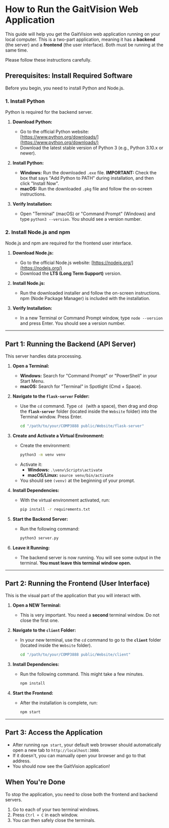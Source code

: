 # How to Run the GaitVision Web Application

This guide will help you get the GaitVision web application running on your local computer. This is a two-part application, meaning it has a **backend** (the server) and a **frontend** (the user interface). Both must be running at the same time.

Please follow these instructions carefully.

## Prerequisites: Install Required Software

Before you begin, you need to install Python and Node.js.

### 1. Install Python

Python is required for the backend server.

1.  **Download Python:**
    *   Go to the official Python website: [https://www.python.org/downloads/](https://www.python.org/downloads/)
    *   Download the latest stable version of Python 3 (e.g., Python 3.10.x or newer).

2.  **Install Python:**
    *   **Windows:** Run the downloaded `.exe` file. **IMPORTANT:** Check the box that says "Add Python to PATH" during installation, and then click "Install Now".
    *   **macOS:** Run the downloaded `.pkg` file and follow the on-screen instructions.

3.  **Verify Installation:**
    *   Open "Terminal" (macOS) or "Command Prompt" (Windows) and type `python3 --version`. You should see a version number.

### 2. Install Node.js and npm

Node.js and npm are required for the frontend user interface.

1.  **Download Node.js:**
    *   Go to the official Node.js website: [https://nodejs.org/](https://nodejs.org/)
    *   Download the **LTS (Long Term Support)** version.

2.  **Install Node.js:**
    *   Run the downloaded installer and follow the on-screen instructions. npm (Node Package Manager) is included with the installation.

3.  **Verify Installation:**
    *   In a new Terminal or Command Prompt window, type `node --version` and press Enter. You should see a version number.

---

## Part 1: Running the Backend (API Server)

This server handles data processing.

1.  **Open a Terminal:**
    *   **Windows:** Search for "Command Prompt" or "PowerShell" in your Start Menu.
    *   **macOS:** Search for "Terminal" in Spotlight (Cmd + Space).

2.  **Navigate to the `flask-server` Folder:**
    *   Use the `cd` command. Type `cd ` (with a space), then drag and drop the **`flask-server`** folder (located inside the `Website` folder) into the Terminal window. Press Enter.
        ```bash
        cd "/path/to/your/COMP3888 public/Website/flask-server"
        ```

3.  **Create and Activate a Virtual Environment:**
    *   Create the environment:
        ```bash
        python3 -m venv venv
        ```
    *   Activate it:
        *   **Windows:** `.\venv\Scripts\activate`
        *   **macOS/Linux:** `source venv/bin/activate`
    *   You should see `(venv)` at the beginning of your prompt.

4.  **Install Dependencies:**
    *   With the virtual environment activated, run:
        ```bash
        pip install -r requirements.txt
        ```

5.  **Start the Backend Server:**
    *   Run the following command:
        ```bash
        python3 server.py
        ```

6.  **Leave it Running:**
    *   The backend server is now running. You will see some output in the terminal. **You must leave this terminal window open.**

---

## Part 2: Running the Frontend (User Interface)

This is the visual part of the application that you will interact with.

1.  **Open a NEW Terminal:**
    *   This is very important. You need a **second** terminal window. Do not close the first one.

2.  **Navigate to the `client` Folder:**
    *   In your new terminal, use the `cd` command to go to the **`client`** folder (located inside the `Website` folder).
        ```bash
        cd "/path/to/your/COMP3888 public/Website/client"
        ```

3.  **Install Dependencies:**
    *   Run the following command. This might take a few minutes.
        ```bash
        npm install
        ```

4.  **Start the Frontend:**
    *   After the installation is complete, run:
        ```bash
        npm start
        ```

---

## Part 3: Access the Application

*   After running `npm start`, your default web browser should automatically open a new tab to `http://localhost:3000`.
*   If it doesn't, you can manually open your browser and go to that address.
*   You should now see the GaitVision application!

## When You're Done

To stop the application, you need to close both the frontend and backend servers.

1.  Go to each of your two terminal windows.
2.  Press `Ctrl + C` in each window.
3.  You can then safely close the terminals.
